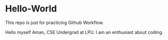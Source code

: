# Hello-World
This repo is just for practicing Github Workflow.

Hello myself Aman, CSE Undergrad at LPU. 
I am an enthusiast about coding.
